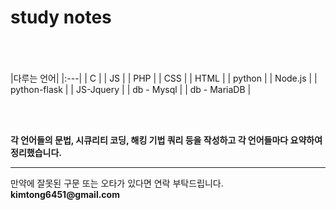 # study notes

<br><br><br>
|다루는 언어|
|:---|
| C | 
| JS |
| PHP |
| CSS |
| HTML |
| python |
| Node.js |
| python-flask |
| JS-Jquery |
| db - Mysql |
| db - MariaDB |

<br><br>

__각 언어들의 문법, 시큐리티 코딩, 해킹 기법 쿼리 등을 작성하고 각 언어들마다 요약하여 정리했습니다.__

* * *

만약에 잘못된 구문 또는 오타가 있다면 연락 부탁드립니다.
__kimtong6451@gmail.com__